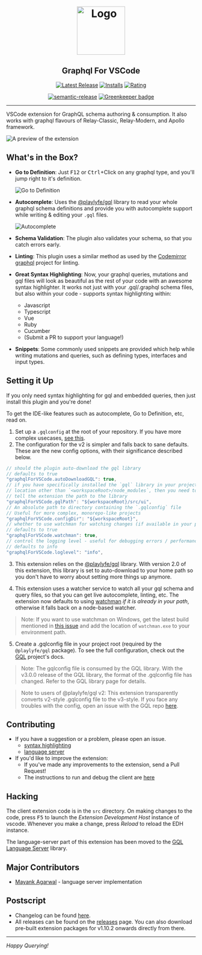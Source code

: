 <h1 align="center"><img src="https://cdn.rawgit.com/kumarharsh/graphql-for-vscode/master/images/logo.png" alt="Logo" height="128" /></h1>
<h2 align="center">Graphql For VSCode</h2>
<div align="center">

  [![Latest Release](https://vsmarketplacebadge.apphb.com/version-short/kumar-harsh.graphql-for-vscode.svg)](https://marketplace.visualstudio.com/items?itemName=kumar-harsh.graphql-for-vscode)
  [![Installs](https://vsmarketplacebadge.apphb.com/installs-short/kumar-harsh.graphql-for-vscode.svg)](https://marketplace.visualstudio.com/items?itemName=kumar-harsh.graphql-for-vscode)
  [![Rating](https://vsmarketplacebadge.apphb.com/rating-short/kumar-harsh.graphql-for-vscode.svg)](https://marketplace.visualstudio.com/items?itemName=kumar-harsh.graphql-for-vscode)


  [![semantic-release](https://img.shields.io/badge/%20%20%F0%9F%93%A6%F0%9F%9A%80-semantic--release-e10079.svg)](https://github.com/semantic-release/semantic-release)
  [![Greenkeeper badge](https://badges.greenkeeper.io/kumarharsh/graphql-for-vscode.svg)](https://greenkeeper.io/)
</div>

<hr>

VSCode extension for GraphQL schema authoring & consumption. It also works with graphql flavours of Relay-Classic, Relay-Modern, and Apollo framework.

![A preview of the extension](https://cdn.rawgit.com/kumarharsh/graphql-for-vscode/master/images/preview.png)


## What's in the Box?

* **Go to Definition**: Just <kbd>F12</kbd> or <kbd>Ctrl</kbd>+Click on any graphql type, and you'll jump right to it's definition.

    ![Go to Definition](https://cdn.rawgit.com/kumarharsh/graphql-for-vscode/master/images/goto-definition.gif)
* **Autocomplete**: Uses the [@playlyfe/gql](https://npmjs.org/package/@playlyfe/gql) library to read your whole graphql schema definitions and provide you with autocomplete support while writing & editing your `.gql` files.

  ![Autocomplete](https://cdn.rawgit.com/kumarharsh/graphql-for-vscode/master/images/autocomplete.gif)
* **Schema Validation**: The plugin also validates your schema, so that you catch errors early.
* **Linting**: This plugin uses a similar method as used by the [Codemirror graphql](https://github.com/graphql/codemirror-graphql) project for linting.
* **Great Syntax Highlighting**: Now, your graphql queries, mutations and gql files will look as beautiful as the rest of your code with an awesome syntax highlighter. It works not just with your .gql/.graphql schema files, but also within your code - supports syntax highlighting within:
  + Javascript
  + Typescript
  + Vue
  + Ruby
  + Cucumber
  + (Submit a PR to support your language!)

* **Snippets**: Some commonly used snippets are provided which help while writing mutations and queries, such as defining types, interfaces and input types.

## Setting it Up
If you only need syntax highlighting for gql and embedded queries, then just install this plugin and you're done!

To get the IDE-like features such as autocomplete, Go to Definition, etc, read on.

1. Set up a `.gqlconfig` at the root of your repository. If you have more complex usecases, [see this](@todo).
2. The configuration for the v2 is simpler and falls back to sane defaults. These are the new config options, with their significance described below.

```js
// should the plugin auto-download the gql library
// defaults to true
"graphqlForVSCode.autoDownloadGQL": true,
// if you have specifically installed the `gql` library in your project in a
// location other than `<workspaceRoot>/node_modules`, then you need to
// tell the extension the path to the library
"graphqlForVSCode.gqlPath": "${workspaceRoot}/src/ui",
// An absolute path to directory containing the `.gqlconfig` file
// Useful for more complex, monorepo-like projects
"graphqlForVSCode.configDir": "${workspaceRoot}",
// whether to use watchman for watching changes (if available in your path)
// defaults to true
"graphqlForVSCode.watchman": true,
// control the logging level - useful for debugging errors / performance
// defaults to info
"graphqlForVSCode.loglevel": "info",
```

3. This extension relies on the [@playlyfe/gql](https://npmjs.org/package/@playlyfe/gql) library. With version 2.0 of this extension, this library is set to auto-download to your home path so you don't have to worry about setting more things up anymore.

4. This extension uses a watcher service to watch all your gql schema and query files, so that you can get live autocomplete, linting, etc. The extension now defaults to using [watchman](https://facebook.github.io/watchman/docs/install.html) *if it is already in your path*, otherwise it falls back on a node-based watcher.
> Note: If you want to use watchman on Windows, get the latest build mentioned in [this issue](https://github.com/facebook/watchman/issues/19) and add the location of `watchman.exe` to your environment path.

5. Create a .gqlconfig file in your project root (required by the `@playlyfe/gql` package).
To see the full configuration, check out the [GQL](https://github.com/Mayank1791989/gql) project's docs.
> Note: The gqlconfig file is consumed by the GQL library. With the v3.0.0 release of the GQL library, the format of the .gqlconfig file has changed. Refer to the GQL library page for details.

> Note to users of @playlyfe/gql v2: This extension transparently converts v2-style .gqlconfig file to the v3-style. If you face any troubles with the config, open an issue with the GQL repo [here](https://github.com/Mayank1791989/gql/issues/new).

## Contributing
* If you have a suggestion or a problem, please open an issue.
  + [syntax highlighting](https://github.com/kumarharsh/graphql-for-vscode/issues)
  + [language server](https://github.com/Mayank1791989/gql/issues)
* If you'd like to improve the extension:
  + If you've made any improvements to the extension, send a Pull Request!
  + The instructions to run and debug the client are [here](#hacking)

## Hacking

The client extension code is in the `src` directory. On making changes to the code,
press <kbd>F5</kbd> to launch the *Extension Development Host* instance of vscode. Whenever you make a change, press *Reload* to reload the EDH instance.

The language-server part of this extension has been moved to the [GQL Language Server](https://github.com/Mayank1791989/gql-language-server) library.

## Major Contributors
* [Mayank Agarwal](https://github.com/Mayank1791989) - language server implementation

## Postscript
* Changelog can be found [here](/CHANGELOG.md).
* All releases can be found on the [releases](https://github.com/kumarharsh/graphql-for-vscode/releases) page. You can also download pre-built extension packages for v1.10.2 onwards directly from there.

---

*Happy Querying!*
